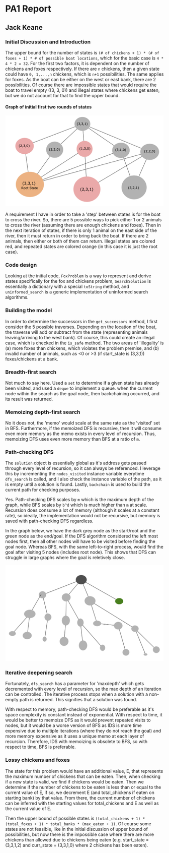 # PA1 Report

## Jack Keane

### Initial Discussion and Introduction

The upper bound for the number of states is `(# of chickens + 1) * (# of foxes + 1) * # of possible boat locations`, which for the basic case is `4 * 4 * 2 = 32`. For the first two factors, it is dependent on the number of chickens and foxes respectively. If there are `n` chickens, then a given state could have `0, 1,...,n` chickens, which is `n+1` possibilities. The same applies for foxes. As the boat can be either on the west or east bank, there are 2 possibilities. Of course there are impossible states that would require the boat to travel empty ((3, 3, 0)) and illegal states where chickens get eaten, but we do not account for that to find the upper bound.

#### Graph of initial first two rounds of states

![graph](pa1_states.png)

A requirement I have in order to take a 'step' between states is for the boat to cross the river. So, there are 5 possible ways to pick either 1 or 2 animals to cross the river (assuming there are enough chickens and foxes). Then in the next iteration of states, if there is only 1 animal on the east side of the river, then it must return in order to bring back the boat. If there are 2 animals, then either or both of them can return. Illegal states are colored red, and repeated states are colored orange (in this case it is just the root case).

### Code design

Looking at the initial code, `FoxProblem` is a way to represent and derive states specifically for the fox and chickens problem, `SearchSolution` is essentially a dictionary with a special `toString` method, and `uninformed_search` is a generic implementation of uninformed search algorithms.

### Building the model

In order to determine the successors in the `get_successors` method, I first consider the 5 possible traverses. Depending on the location of the boat, the traverse will add or subtract from the state (representing animals leaving/arriving to the west bank). Of course, this could create an illegal case, which is checked in the `is_safe` method. The two areas of 'illegality' is (a) more foxes than chickens, which violates the problem premise, and (b) invalid number of animals, such as <0 or >3 (if start_state is (3,3,1)) foxes/chickens at a bank.

### Breadth-first search

Not much to say here. Used a `set` to determine if a given state has already been visited, and used a `deque` to implement a queue. when the current node within the search as the goal node, then backchaining occurred, and its result was returned.

### Memoizing depth-first search

No it does not, the 'memo' would scale at the same rate as the 'visited' set in BFS. Furthermore, if the memoized DFS is recursive, then it will consume even more memory as the memo exists in every level of recursion. Thus, memoizing DFS uses even more memory than BFS at a ratio of `m`.

### Path-checking DFS

The `solution` object is essentially global as it's address gets passed through every level of recursion, so it can always be referenced. I leverage this by incrementing the `nodes_visited` instance variable everytime `dfs_search` is called, and I also check the instance variable of the path, as it is empty until a solution is found. Lastly, `backchain` is used to build the current path for checking purposes.

Yes. Path-checking DFS scales by `m` which is the maximum depth of the graph, while BFS scales by `b^d` which is much higher than `m` at scale. Recursion does consume a lot of memory (although it scales at a constant rate), so ideally, the implementation would not be recursive, but memory is saved with path-checking DFS regardless.

In the graph below, we have the dark grey node as the start/root and the green node as the end/goal. If the DFS algorithm considered the left most nodes first, then all other nodes will have to be visited before finding the goal node. Whereas BFS, with the same left-to-right process, would find the goal after visiting 5 nodes (includes root node). This shows that DFS can struggle in large graphs where the goal is reletively close.

![dfs](dfs_example.png)

### Iterative deepening search

Fortunately, `dfs_search` has a parameter for 'maxdepth' which gets decremented with every level of recursion, so the max depth of an iteration can be controlled. The iterative process stops when a solution with a non-empty path is returned. This signifies that a solution was found.

With respect to memory, path-checking DFS would be preferable as it's space complexity is constant instead of exponential. With respect to time, it would be better to memoize DFS as it would prevent repeated visits to nodes, but it would be a worse version of BFS as IDS is more time expensive due to multiple iterations (where they do not reach the goal) and more memory expensive as it uses a unique memo at each layer of recursion. Therefore, IDS with memoizing is obsolete to BFS, so with respect to time, BFS is preferable.

### Lossy chickens and foxes

The state for this problem would have an additional value, E, that represents the maximum number of chickens that can be eaten. Then, when checking if a new state is valid, we find if chickens would be eaten. Then we determine if the number of chickens to be eaten is less than or equal to the current value of E, if so, we decrement E (and total_chickens if eaten on starting bank) by that value. From there, the current number of chickens can be inferred with the starting values for total_chickens and E as well as the current value of E.

Then the upper bound of possible states is `(total_chickens + 1) * (total_foxes + 1) * total_banks * (max_eaten + 1)`. Of course some states are not feasible, like in the initial discussion of upper bound of possibilities, but now there is the impossible case where there are more chickens than allowed due to chickens being eaten (e.g. start_state = (3,3,1,2) and curr_state = (3,3,1,0) where 2 chickens has been eaten).